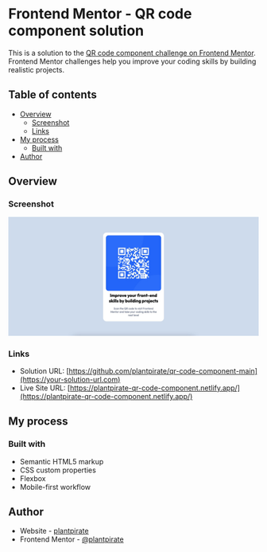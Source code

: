 # Frontend Mentor - QR code component solution

This is a solution to the [QR code component challenge on Frontend Mentor](https://www.frontendmentor.io/challenges/qr-code-component-iux_sIO_H). Frontend Mentor challenges help you improve your coding skills by building realistic projects. 

## Table of contents

- [Overview](#overview)
  - [Screenshot](#screenshot)
  - [Links](#links)
- [My process](#my-process)
  - [Built with](#built-with)
- [Author](#author)



## Overview

### Screenshot

![Site screenshot](https://github.com/plantpirate/qr-code-component-main/blob/main/images/screenshot.jpg)


### Links

- Solution URL: [https://github.com/plantpirate/qr-code-component-main](https://your-solution-url.com)
- Live Site URL: [https://plantpirate-qr-code-component.netlify.app/](https://plantpirate-qr-code-component.netlify.app/)

## My process

### Built with

- Semantic HTML5 markup
- CSS custom properties
- Flexbox
- Mobile-first workflow

## Author

- Website - [plantpirate](https://github.com/plantpirate)
- Frontend Mentor - [@plantpirate](https://www.frontendmentor.io/profile/plantpirate)
